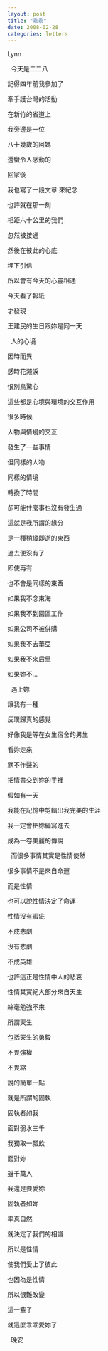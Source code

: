 ```yaml
---
layout: post
title: "乖乖"
date: 2008-02-28
categories: letters
---
```



Lynn


 
今天是二二八


記得四年前我參加了


牽手護台灣的活動


在新竹的省道上


我旁邊是一位


八十幾歲的阿媽


還蠻令人感動的


回家後


我也寫了一段文章
來紀念


也許就在那一刻


相距六十公里的我們


忽然被接通


然後在彼此的心底


埋下引信


所以會有今天的心靈相通


今天看了報紙


才發現


王建民的生日跟妳是同一天


 
人的心境


因時而異


感時花濺淚


恨別鳥驚心


這些都是心境與環境的交互作用


很多時候


人物與情境的交互


發生了一些事情


但同樣的人物


同樣的情境


轉換了時間


卻可能什麼事也沒有發生過


這就是我所謂的緣分


是一種稍縱即逝的東西


過去便沒有了


即使再有


也不會是同樣的東西


如果我不念東海


如果我不到園區工作


如果公司不被併購


如果我不去華亞


如果我不來后里


如果妳不...


 
遇上妳


讓我有一種


反璞歸真的感覺


好像我是等在女生宿舍的男生


看妳走來


默不作聲的


把情書交到妳的手裡


假如有一天


我能在記憶中剪輯出我完美的生涯


我一定會把妳編寫進去


成為一卷美麗的傳說


 
而很多事情其實是性情使然


很多事情不是來自命運


而是性情


也可以說性情決定了命運


性情沒有瑕疵


不成悲劇


沒有悲劇


不成英雄


也許這正是性情中人的悲哀


性情其實絕大部分來自天生


絲毫勉強不來


所謂天生


包括天生的勇毅


不畏強權


不畏縮


說的簡單一點


就是所謂的固執


固執者如我


面對弱水三千


我獨取一瓢飲


面對妳


雖千萬人


我還是要愛妳


固執者如妳


率真自然


就決定了我們的相識


所以是性情


使我們愛上了彼此


也因為是性情


所以很難改變


這一輩子


就這麼乖乖愛妳了


 
晚安 
